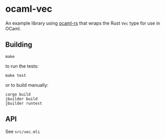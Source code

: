 # ocaml-vec

An example library using [ocaml-rs](https://github.com/zshipko/ocaml-rs) that wraps the Rust `Vec` type for use in OCaml.

## Building

    make

to run the tests:

    make test

or to build manually:

    cargo build
    jbuilder build
    jbuilder runtest


## API

See `src/vec.mli`

